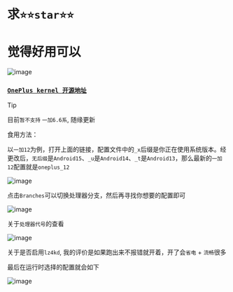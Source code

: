 # 求``⭐⭐star⭐⭐``

# 觉得好用可以

![image](https://github.com/user-attachments/assets/331a44ba-c666-4368-87d6-df55de482b58)

### [```OnePlus kernel 开源地址```](https://github.com/Xiaomichael/kernel_manifest)

> [!TIP]
> 
> 目前``暂不支持`` ``一加6.6系``, 随缘更新
> 
> 食用方法：
>
> 以``一加12``为例，打开上面的链接，配置文件中的``_x``后缀是你正在使用系统版本。经更改后，``无后缀``是``Android15``、``_u``是``Android14``、``_t``是``Android13``，那么最新的``一加12``配置就是``oneplus_12``
>
> ![image](https://github.com/user-attachments/assets/88f6940b-4b2c-462f-b8fa-3d9dd2f2faec)
>
> 点击``Branches``可以切换处理器分支，然后再寻找你想要的配置即可
>
> ![image](https://github.com/user-attachments/assets/58f31536-b88e-4613-9865-3e0574868928)
>
> 关于``处理器代号``的查看
>
> ![image](https://github.com/user-attachments/assets/fc217103-24ef-45fa-a7e1-f13cfd64f771)
>
> 关于是否启用``lz4kd``, 我的评价是如果跑出来不报错就开着，开了会``省电`` + ``流畅``很多
>
> 最后在运行时选择的配置就会如下
>
>![image](https://github.com/user-attachments/assets/0526e42e-d8b1-480c-ae09-e05de1c4ccad)
